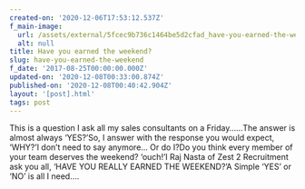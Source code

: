 ```yaml
---
created-on: '2020-12-06T17:53:12.537Z'
f_main-image:
  url: /assets/external/5fcec9b736c1464be5d2cfad_have-you-earned-the-weekend.png
  alt: null
title: Have you earned the weekend?
slug: have-you-earned-the-weekend
f_date: '2017-08-25T00:00:00.000Z'
updated-on: '2020-12-08T00:33:00.874Z'
published-on: '2020-12-08T00:40:42.904Z'
layout: '[post].html'
tags: post
---
```


This is a question I ask all my sales consultants on a Friday……The answer is almost always ‘YES?’So, I answer with the response you would expect, ‘WHY?’I don’t need to say anymore… Or do I?Do you think every member of your team deserves the weekend? ‘ouch!’I Raj Nasta of Zest 2 Recruitment ask you all, ‘HAVE YOU REALLY EARNED THE WEEKEND?’A Simple ‘YES’ or ‘NO’ is all I need….
